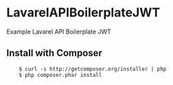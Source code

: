 # LavarelAPIBoilerplateJWT

Example Lavarel API Boilerplate JWT

## Install with Composer

```
    $ curl -s http://getcomposer.org/installer | php
    $ php composer.phar install
```
